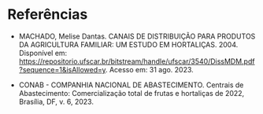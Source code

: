 # Referências

- MACHADO, Melise Dantas. CANAIS DE DISTRIBUIÇÃO PARA PRODUTOS DA AGRICULTURA FAMILIAR: UM ESTUDO EM HORTALIÇAS. 2004. Disponível em: https://repositorio.ufscar.br/bitstream/handle/ufscar/3540/DissMDM.pdf?sequence=1&isAllowed=y. Acesso em: 31 ago. 2023.

- CONAB - COMPANHIA NACIONAL DE ABASTECIMENTO. Centrais de Abastecimento: Comercialização total de frutas e hortaliças de 2022, Brasília, DF, v. 6, 2023.

